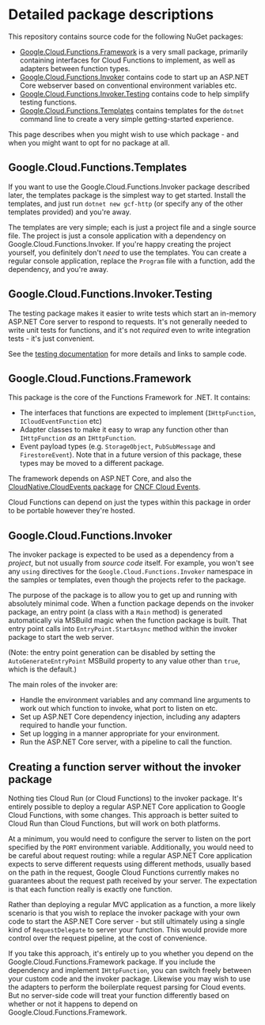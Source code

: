 # Detailed package descriptions

This repository contains source code for the following NuGet packages:

- [Google.Cloud.Functions.Framework](https://www.nuget.org/packages/Google.Cloud.Functions.Framework)
  is a very small package, primarily containing interfaces for Cloud
  Functions to implement, as well as adapters between function types.
- [Google.Cloud.Functions.Invoker](https://www.nuget.org/packages/Google.Cloud.Functions.Invoker)
  contains code to start up an ASP.NET Core webserver based on
  conventional environment variables etc.
- [Google.Cloud.Functions.Invoker.Testing](https://www.nuget.org/packages/Google.Cloud.Functions.Invoker.Testing)
  contains code to help simplify testing functions.
- [Google.Cloud.Functions.Templates](https://www.nuget.org/packages/Google.Cloud.Functions.Templates)
  contains templates for the `dotnet` command line to create a very
  simple getting-started experience.

This page describes when you might wish to use which package - and
when you might want to opt for no package at all.

## Google.Cloud.Functions.Templates

If you want to use the Google.Cloud.Functions.Invoker package
described later, the templates package is the simplest way to get
started. Install the templates, and just run `dotnet new gcf-http`
(or specify any of the other templates provided) and you're away.

The templates are very simple; each is just a project file and a
single source file. The project is just a console application with a
dependency on Google.Cloud.Functions.Invoker. If you're happy
creating the project yourself, you definitely don't *need* to use
the templates. You can create a regular console application, replace
the `Program` file with a function, add the dependency, and
you're away.

## Google.Cloud.Functions.Invoker.Testing

The testing package makes it easier to write tests which start an
in-memory ASP.NET Core server to respond to requests. It's not
generally needed to write unit tests for functions, and it's not
*required* even to write integration tests - it's just convenient.

See the [testing documentation](testing.md) for more details and
links to sample code.

## Google.Cloud.Functions.Framework

This package is the core of the Functions Framework for .NET. It
contains:

- The interfaces that functions are expected to implement
  (`IHttpFunction`, `ICloudEventFunction` etc)
- Adapter classes to make it easy to wrap any function other than
  `IHttpFunction` *as* an `IHttpFunction`.
- Event payload types (e.g. `StorageObject`, `PubSubMessage` and
  `FirestoreEvent`). Note that in a future version of this package,
  these types may be moved to a different package.

The framework depends on ASP.NET Core, and also the
[CloudNative.CloudEvents
package](https://github.com/cloudevents/sdk-csharp) for
[CNCF Cloud Events](https://cloudevents.io/).

Cloud Functions can depend on just the types within this package in
order to be portable however they're hosted.

## Google.Cloud.Functions.Invoker

The invoker package is expected to be used as a dependency from a
*project*, but not usually from *source code* itself. For example,
you won't see any `using` directives for
the `Google.Cloud.Functions.Invoker` namespace in the samples or
templates, even though the projects refer to the package.

The purpose of the package is to allow you to get up and running
with absolutely minimal code. When a function package depends on the
invoker package, an entry point (a class with a `Main` method) is
generated automatically via MSBuild magic when the function package
is built. That entry point calls into `EntryPoint.StartAsync` method
within the invoker package to start the web server.

(Note: the entry point generation can be disabled by setting the
`AutoGenerateEntryPoint` MSBuild property to any value other than
`true`, which is the default.)

The main roles of the invoker are:

- Handle the environment variables and any command line arguments to
  work out which function to invoke, what port to listen on etc.
- Set up ASP.NET Core dependency injection, including any adapters
  required to handle your function.
- Set up logging in a manner appropriate for your environment.
- Run the ASP.NET Core server, with a pipeline to call the function.

## Creating a function server without the invoker package

Nothing ties Cloud Run (or Cloud Functions) to the invoker
package. It's entirely possible to deploy a regular ASP.NET Core
application to Google Cloud Functions, with some changes. This
approach is better suited to Cloud Run than Cloud Functions, but
will work on both platforms.

At a minimum, you would need to configure the server to listen on
the port specified by the `PORT` environment variable. Additionally,
you would need to be careful about request routing: while a regular
ASP.NET Core application expects to serve different requests using
different methods, usually based on the path in the request, Google
Cloud Functions currently makes no guarantees about the request path
received by your server. The expectation is that each function
really is exactly one function.

Rather than deploying a regular MVC application as a function, a
more likely scenario is that you wish to replace the invoker package
with your own code to start the ASP.NET Core server - but still
ultimately using a single kind of `RequestDelegate` to server your
function. This would provide more control over the request pipeline,
at the cost of convenience.

If you take this approach, it's entirely up to you whether you
depend on the Google.Cloud.Functions.Framework package. If you
include the dependency and implement `IHttpFunction`, you can switch
freely between your custom code and the invoker package. Likewise
you may wish to use the adapters to perform the boilerplate request
parsing for Cloud events. But no server-side code will treat your
function differently based on whether or not it happens to depend on
Google.Cloud.Functions.Framework.